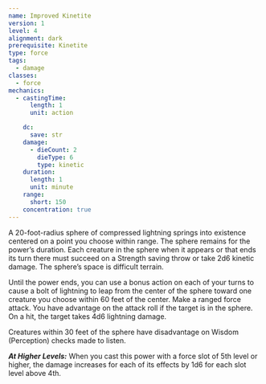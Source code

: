 ```yaml
---
name: Improved Kinetite
version: 1
level: 4
alignment: dark
prerequisite: Kinetite
type: force
tags:
  - damage
classes:
  - force
mechanics:
  - castingTime:
      length: 1
      unit: action

    dc:
      save: str
    damage:
      - dieCount: 2
        dieType: 6
        type: kinetic
    duration:
      length: 1
      unit: minute
    range:
      short: 150
    concentration: true
---
```

A 20-foot-radius sphere of compressed lightning springs into existence centered on a point you choose within range. The sphere remains for the power’s duration. Each creature in the sphere when it appears or that ends its turn there must succeed on a Strength saving throw or take 2d6 kinetic damage. The sphere’s space is difficult terrain.

Until the power ends, you can use a bonus action on each of your turns to cause a bolt of lightning to leap from the center of the sphere toward one creature you choose within 60 feet of the center. Make a ranged force attack. You have advantage on the attack roll if the target is in the sphere. On a hit, the target takes 4d6 lightning damage.

Creatures within 30 feet of the sphere have disadvantage on Wisdom (Perception) checks made to listen.

***__At Higher Levels__:*** When you cast this power with a force slot of 5th level or higher, the damage increases for each of its effects by 1d6 for each slot level above 4th.
    